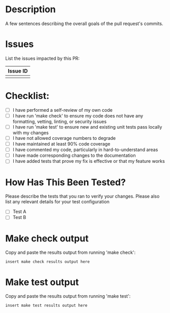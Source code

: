 # Description
A few sentences describing the overall goals of the pull request's commits.

# Issues
List the issues impacted by this PR:

| Issue ID |
| -------- |
|          | 

# Checklist:

- [ ] I have performed a self-review of my own code
- [ ] I have run 'make check' to ensure my code does not have any formatting, vetting, linting, or security issues
- [ ] I have run 'make test' to ensure new and existing unit tests pass locally with my changes
- [ ] I have not allowed coverage numbers to degrade
- [ ] I have maintained at least 90% code coverage
- [ ] I have commented my code, particularly in hard-to-understand areas
- [ ] I have made corresponding changes to the documentation
- [ ] I have added tests that prove my fix is effective or that my feature works

# How Has This Been Tested?
Please describe the tests that you ran to verify your changes. Please also list any relevant details for your test configuration

- [ ] Test A
- [ ] Test B

# Make check output
Copy and paste the results output from running 'make check':

```insert make check results output here```

# Make test output
Copy and paste the results output from running 'make test':

```insert make test results output here```
